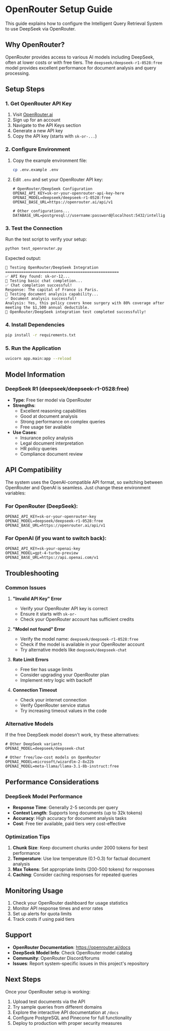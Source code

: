 # OpenRouter Setup Guide

This guide explains how to configure the Intelligent Query Retrieval System to use DeepSeek via OpenRouter.

## Why OpenRouter?

OpenRouter provides access to various AI models including DeepSeek, often at lower costs or with free tiers. The `deepseek/deepseek-r1-0528:free` model provides excellent performance for document analysis and query processing.

## Setup Steps

### 1. Get OpenRouter API Key

1. Visit [OpenRouter.ai](https://openrouter.ai/)
2. Sign up for an account
3. Navigate to the API Keys section
4. Generate a new API key
5. Copy the API key (starts with `sk-or-...`)

### 2. Configure Environment

1. Copy the example environment file:
   ```bash
   cp .env.example .env
   ```

2. Edit `.env` and set your OpenRouter API key:
   ```env
   # OpenRouter/DeepSeek Configuration
   OPENAI_API_KEY=sk-or-your-openrouter-api-key-here
   OPENAI_MODEL=deepseek/deepseek-r1-0528:free
   OPENAI_BASE_URL=https://openrouter.ai/api/v1
   
   # Other configurations...
   DATABASE_URL=postgresql://username:password@localhost:5432/intelligent_query_db
   ```

### 3. Test the Connection

Run the test script to verify your setup:

```bash
python test_openrouter.py
```

Expected output:
```
🧪 Testing OpenRouter/DeepSeek Integration
==================================================
✅ API Key found: sk-or-12...
🔄 Testing basic chat completion...
✅ Chat completion successful!
Response: The capital of France is Paris.
🔄 Testing document analysis capability...
✅ Document analysis successful!
Analysis: Yes, this policy covers knee surgery with 80% coverage after meeting the $1,500 annual deductible.
🎉 OpenRouter/DeepSeek integration test completed successfully!
```

### 4. Install Dependencies

```bash
pip install -r requirements.txt
```

### 5. Run the Application

```bash
uvicorn app.main:app --reload
```

## Model Information

### DeepSeek R1 (deepseek/deepseek-r1-0528:free)

- **Type**: Free tier model via OpenRouter
- **Strengths**: 
  - Excellent reasoning capabilities
  - Good at document analysis
  - Strong performance on complex queries
  - Free usage tier available
- **Use Cases**: 
  - Insurance policy analysis
  - Legal document interpretation
  - HR policy queries
  - Compliance document review

## API Compatibility

The system uses the OpenAI-compatible API format, so switching between OpenRouter and OpenAI is seamless. Just change these environment variables:

### For OpenRouter (DeepSeek):
```env
OPENAI_API_KEY=sk-or-your-openrouter-key
OPENAI_MODEL=deepseek/deepseek-r1-0528:free
OPENAI_BASE_URL=https://openrouter.ai/api/v1
```

### For OpenAI (if you want to switch back):
```env
OPENAI_API_KEY=sk-your-openai-key
OPENAI_MODEL=gpt-4-turbo-preview
OPENAI_BASE_URL=https://api.openai.com/v1
```

## Troubleshooting

### Common Issues

1. **"Invalid API Key" Error**
   - Verify your OpenRouter API key is correct
   - Ensure it starts with `sk-or-`
   - Check your OpenRouter account has sufficient credits

2. **"Model not found" Error**
   - Verify the model name: `deepseek/deepseek-r1-0528:free`
   - Check if the model is available in your OpenRouter account
   - Try alternative models like `deepseek/deepseek-chat`

3. **Rate Limit Errors**
   - Free tier has usage limits
   - Consider upgrading your OpenRouter plan
   - Implement retry logic with backoff

4. **Connection Timeout**
   - Check your internet connection
   - Verify OpenRouter service status
   - Try increasing timeout values in the code

### Alternative Models

If the free DeepSeek model doesn't work, try these alternatives:

```env
# Other DeepSeek variants
OPENAI_MODEL=deepseek/deepseek-chat

# Other free/low-cost models on OpenRouter
OPENAI_MODEL=microsoft/wizardlm-2-8x22b
OPENAI_MODEL=meta-llama/llama-3.1-8b-instruct:free
```

## Performance Considerations

### DeepSeek Model Performance

- **Response Time**: Generally 2-5 seconds per query
- **Context Length**: Supports long documents (up to 32k tokens)
- **Accuracy**: High accuracy for document analysis tasks
- **Cost**: Free tier available, paid tiers very cost-effective

### Optimization Tips

1. **Chunk Size**: Keep document chunks under 2000 tokens for best performance
2. **Temperature**: Use low temperature (0.1-0.3) for factual document analysis
3. **Max Tokens**: Set appropriate limits (200-500 tokens) for responses
4. **Caching**: Consider caching responses for repeated queries

## Monitoring Usage

1. Check your OpenRouter dashboard for usage statistics
2. Monitor API response times and error rates
3. Set up alerts for quota limits
4. Track costs if using paid tiers

## Support

- **OpenRouter Documentation**: https://openrouter.ai/docs
- **DeepSeek Model Info**: Check OpenRouter model catalog
- **Community**: OpenRouter Discord/forums
- **Issues**: Report system-specific issues in this project's repository

## Next Steps

Once your OpenRouter setup is working:

1. Upload test documents via the API
2. Try sample queries from different domains
3. Explore the interactive API documentation at `/docs`
4. Configure PostgreSQL and Pinecone for full functionality
5. Deploy to production with proper security measures
